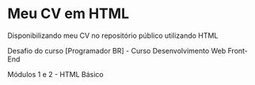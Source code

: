 # Meu CV em HTML
Disponibilizando meu CV no repositório público utilizando HTML

Desafio do curso [Programador BR] - Curso Desenvolvimento Web Front-End

Módulos 1 e 2 - HTML Básico
